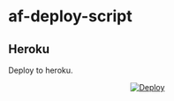 # af-deploy-script

<!-- ## Railway

[![Deploy on Railway](https://railway.app/button.svg)](https://railway.app/new/template?template=)
<br> -->

## Heroku

Deploy to heroku.
<p align="center">
<a href="https://heroku.com/deploy?template=https://github.com/Crazyboy2005/af-deploy-script">
  <img src="https://www.herokucdn.com/deploy/button.svg" alt="Deploy">
</a>
</p>

